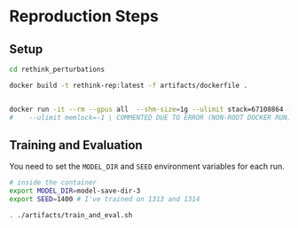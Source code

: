 
# Reproduction Steps


## Setup
```bash
cd rethink_perturbations

docker build -t rethink-rep:latest -f artifacts/dockerfile .

```


```bash

docker run -it --rm --gpus all  --shm-size=1g --ulimit stack=67108864 -v $PWD:/workspace rethink-rep:latest bash
#    --ulimit memlock=-1 \ COMMENTED DUE TO ERROR (NON-ROOT DOCKER RUN) 

```



## Training and Evaluation

You need to set the `MODEL_DIR` and `SEED` environment variables for each run.
```bash
# inside the container
export MODEL_DIR=model-save-dir-3
export SEED=1400 # I've trained on 1313 and 1314 

. ./artifacts/train_and_eval.sh
```